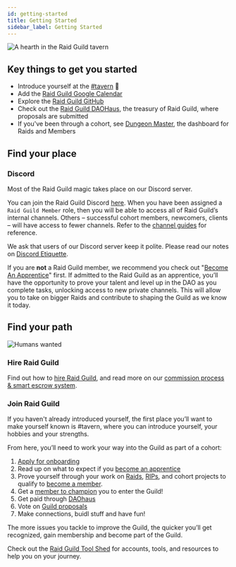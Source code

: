 ```yaml
---
id: getting-started
title: Getting Started
sidebar_label: Getting Started
---
```


![A hearth in the Raid Guild tavern](https://i.imgur.com/6jJBG5X.png)

## Key things to get you started

- Introduce yourself at the <span class="channels">[#tavern](https://discord.com/channels/684227450204323876/685276449846067287)</span> :beer:
- Add the [Raid Guild Google Calendar](https://calendar.google.com/calendar/u/0?cid=Y18xOGFldHFyaW85MjdvajRzNG1wdmE4MmIwc0Bncm91cC5jYWxlbmRhci5nb29nbGUuY29t)
- Explore the [Raid Guild GitHub](https://github.com/raid-guild)
- Check out the [Raid Guild DAOHaus](https://admin.daohaus.club/#/molochv3/0x64/0xf02fd4286917270cb94fbc13a0f4e1ed76f7e986), the treasury of Raid Guild, where proposals are submitted
- If you've been through a cohort, see [Dungeon Master](https://dm.raidguild.org/raids), the dashboard for Raids and Members

## Find your place

### Discord

Most of the Raid Guild magic takes place on our Discord server.

You can join the Raid Guild Discord [here](https://discord.gg/rGFpfQf). When you have been assigned a `Raid Guild Member` role, then you will be able to access all of Raid Guild’s internal channels. Others – successful cohort members, newcomers, clients – will have access to fewer channels. Refer to the [channel guides](../discord/channels) for reference.

We ask that users of our Discord server keep it polite. Please read our notes on [Discord Etiquette](../discord/etiquette).

If you are **not** a Raid Guild member, we recommend you check out "[Become An Apprentice](../membership/become-an-apprentice)" first. If admitted to the Raid Guild as an apprentice, you’ll have the opportunity to prove your talent and level up in the DAO as you complete tasks, unlocking access to new private channels. This will allow you to take on bigger Raids and contribute to shaping the Guild as we know it today.

## Find your path

![Humans wanted](https://user-images.githubusercontent.com/93854208/172766617-35e85d9e-ceef-418e-bc0c-1a23b90f90ab.png)

### Hire Raid Guild

Find out how to [hire Raid Guild](https://www.raidguild.org/hire), and read more on our [commission process & smart escrow system](../raids/commission-process).

### Join Raid Guild

If you haven't already introduced yourself, the first place you’ll want to make yourself known is <span class='channels'>#tavern</span>, where you can introduce yourself, your hobbies and your strengths.

From here, you’ll need to work your way into the Guild as part of a cohort:

1. [Apply for onboarding](https://www.raidguild.org/join)
2. Read up on what to expect if you [become an apprentice](../membership/become-an-apprentice)
3. Prove yourself through your work on [Raids](../raids/join-a-raid), [RIPs](../operations/rips), and cohort projects to qualify to [become a member](../membership/become-a-member).
4. Get a [member to champion](../membership/champion-a-member) you to enter the Guild!
5. Get paid through [DAOhaus](../how-to/daohaus-guide)
6. Vote on [Guild proposals](../operations/proposal-types)
7. Make connections, buidl stuff and have fun!

The more issues you tackle to improve the Guild, the quicker you’ll get recognized, gain membership and become part of the Guild.

Check out the [Raid Guild Tool Shed](https://hackmd.io/@raidguild/By3kIcxD5) for accounts, tools, and resources to help you on your journey.
